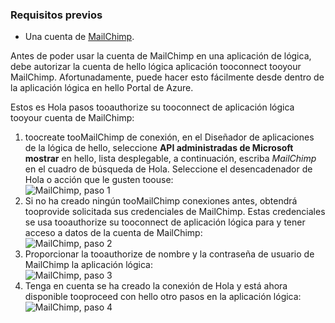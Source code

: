 ### <a name="prerequisites"></a>Requisitos previos
* Una cuenta de [MailChimp](https://www.MailChimp.com/). 

Antes de poder usar la cuenta de MailChimp en una aplicación de lógica, debe autorizar la cuenta de hello lógica aplicación tooconnect tooyour MailChimp. Afortunadamente, puede hacer esto fácilmente desde dentro de la aplicación lógica en hello Portal de Azure. 

Estos es Hola pasos tooauthorize su tooconnect de aplicación lógica tooyour cuenta de MailChimp:

1. toocreate tooMailChimp de conexión, en el Diseñador de aplicaciones de la lógica de hello, seleccione **API administradas de Microsoft mostrar** en hello, lista desplegable, a continuación, escriba *MailChimp* en el cuadro de búsqueda de Hola. Seleccione el desencadenador de Hola o acción que le gusten toouse:  
   ![MailChimp, paso 1](./media/connectors-create-api-mailchimp/mailchimp-1.png)
2. Si no ha creado ningún tooMailChimp conexiones antes, obtendrá tooprovide solicitada sus credenciales de MailChimp. Estas credenciales se usa tooauthorize su tooconnect de aplicación lógica para y tener acceso a datos de la cuenta de MailChimp:  
   ![MailChimp, paso 2](./media/connectors-create-api-mailchimp/mailchimp-2.png)
3. Proporcionar la tooauthorize de nombre y la contraseña de usuario de MailChimp la aplicación lógica:  
   ![MailChimp, paso 3](./media/connectors-create-api-mailchimp/mailchimp-3.png)   
4. Tenga en cuenta se ha creado la conexión de Hola y está ahora disponible tooproceed con hello otro pasos en la aplicación lógica:  
   ![MailChimp, paso 4](./media/connectors-create-api-mailchimp/mailchimp-4.png)

